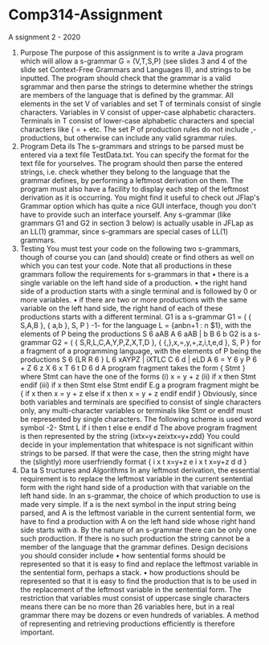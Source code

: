 # Comp314-Assignment

A ssignment 2 - 2020
1. Purpose
The purpose of this assignment is to write a Java program which will allow a s-grammar G
= (V,T,S,P) (see slides 3 and 4 of the slide set Context-Free Grammars and Languages II),
and strings to be inputted. The program should check that the grammar is a valid sgrammar
and then parse the strings to determine whether the strings are members of the
language that is defined by the grammar.
All elements in the set V of variables and set T of terminals consist of single characters.
Variables in V consist of upper-case alphabetic characters. Terminals in T consist of
lower-case alphabetic characters and special characters like { = + etc. The set P of
production rules do not include ,-productions, but otherwise can include any valid sgrammar
rules.
2. Program Deta ils
The s-grammars and strings to be parsed must be entered via a text file TestData.txt. You
can specify the format for the text file for yourselves.
The program should then parse the entered strings, i.e. check whether they belong to the
language that the grammar defines, by performing a leftmost derivation on them. The
program must also have a facility to display each step of the leftmost derivation as it is
occurring.
You might find it useful to check out JFlap's Grammar option which has quite a nice GUI
interface, though you don't have to provide such an interface yourself. Any s-grammar
(like grammars G1 and G2 in section 3 below) is actually usable in JFLap as an LL(1)
grammar, since s-grammars are special cases of LL(1) grammars.
3. Testing
You must test your code on the following two s-grammars, though of course you can (and
should) create or find others as well on which you can test your code. Note that all
productions in these grammars follow the requirements for s-grammars in that
• there is a single variable on the left hand side of a production.
• the right hand side of a production starts with a single terminal and is followed by
0 or more variables.
• if there are two or more productions with the same variable on the left hand side,
the right hand of each of these productions starts with a different terminal.
G1 is a s-grammar
G1 = ( { S,A,B }, { a,b }, S, P )
-1-
for the language L = {anbn+1 : n $1}, with the elements of P being the productions
S 6 aAB
A 6 aAB | b
B 6 b
G2 is a s-grammar
G2 = ( { S,R,L,C,A,Y,P,Z,X,T,D }, { {,},x,=,y,+,z,i,t,e,d }, S, P }
for a fragment of a programming language, with the elements of P being the productions
S 6 {LR
R 6 }
L 6 xAYPZ | iXTLC
C 6 d | eLD
A 6 =
Y 6 y
P 6 +
Z 6 z
X 6 x
T 6 t
D 6 d
A program fragment takes the form
{ Stmt }
where Stmt can have the one of the forms
(i) x = y + z
(ii) if x then Stmt endif
(iii) if x then Stmt else Stmt endif
E.g a program fragment might be
{ if x then
x = y + z
else
if x then
x = y + z
endif
endif }
Obviously, since both variables and terminals are specified to consist of single characters
only, any multi-character variables or terminals like Stmt or endif must be represented by
single characters. The following scheme is used
word symbol
-2-
Stmt L
if i
then t
else e
endif d
The above program fragment is then represented by the string
{ixtx=y+zeixtx=y+zdd}
You could decide in your implementation that whitespace is not significant within strings
to be parsed. If that were the case, then the string might have the (slightly) more userfriendly
format
{ i x t x=y+z e i x t x=y+z d d }
4. Da ta S tructures and Algorithms
In any leftmost derivation, the essential requirement is to replace the leftmost variable in
the current sentential form with the right hand side of a production with that variable on
the left hand side. In an s-grammar, the choice of which production to use is made very
simple. If a is the next symbol in the input string being parsed, and A is the leftmost
variable in the current sentential form, we have to find a production with A on the left
hand side whose right hand side starts with a. By the nature of an s-grammar there can be
only one such production. If there is no such production the string cannot be a member
of the language that the grammar defines.
Design decisions you should consider include
• how sentential forms should be represented so that it is easy to find and replace the
leftmost variable in the sentential form, perhaps a stack.
• how productions should be represented so that it is easy to find the production that
is to be used in the replacement of the leftmost variable in the sentential form.
The restriction that variables must consist of uppercase single characters means
there can be no more than 26 variables here, but in a real grammar there may be
dozens or even hundreds of variables. A method of representing and retrieving
productions efficiently is therefore important.
